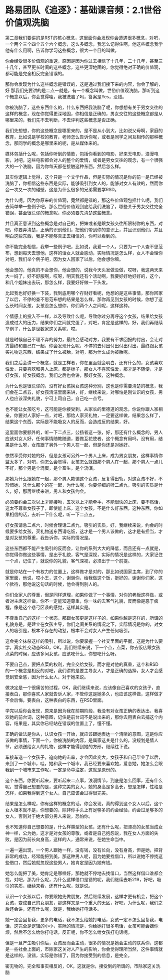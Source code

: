 # 路易团队《追逐》：基础课音频：2.1世俗价值观洗脑

第二章我们要讲的是RST的核心概念，这里面你会发现你会遭遇很多概念，对吧，一个两个三个四个五个六个概念，这么多概念，我怎么记得住啊，他这些概念我学他有什么用啊，告诉你学习这些概念，很大一个目的叫做。

你会经受很多价值观的重速，原因是因为你过去相信了十几年，二十几年，甚至三十几年，甚至更长时间的这些概念，这些更深地固的，你觉得绝对正确的价值观，都可能是完全相反完全错误的。

那你会发现为什么这些概念是错误的，这是通过我们接下来的内容，你会了解的，好 那我们先要讲的是二点一就是，有一个概念叫做，世俗价值观洗脑，那听到这个概念以后，你会觉得哇，我被洗脑了吗，答案是Yes，没错。

你被洗脑了，这些东西什么的，什么东西把我洗脑了呢，你想想有关于男女交往的这样的概念，现在你觉得更深地固，你相信是正确的，男女交往的这些概念都是从哪里来的，我们先不去判断，不去评判这些概念是否正确。

我们先想想，你的这些概念是哪里来的，是不是从小到大，比如说父母啊，家庭的教育，比如说是学校的教育，老师怎么告诉你呢，或者是同学之间互相传的那种概念，那同学的概念是哪里来的呢，是从媒体来的。

媒体包括什么呢，包括你听到的情歌，包括你看到的电影，好来无电影，浪漫电影，对吧，这些电影都会对人的整个的爱情，或者是男女交往的观念，有一个很强大的一个洗脑，因为你每天都在接触这种东西，然后怎么样。

其实你逻辑上觉得，这个只是一个文学作品，但是实际的情况是你的前一是已经被洗脑了，你相信这些东西是实际，能够吸引到女人的，能够对女人有效的，然而你会一次又一次的碰壁，这是为什么很多的兄弟需要学RSD。

为什么呢，因为你原来的价值观，竟然都是错的，那这些价值观包括什么呢，我们去简单举一些例子吧，那么世俗价值观到底给我们洗脑了，哪些关于男女交往完全错误，甚至很荒谬的概念呢，你必须要先清楚这些概念。

并且真正意识到这些概念是对自己的，把妹或者是跟女孩交往所限制你的东西，对吧，你要弄清楚，正确的识别他们，把他们带到你的意识上，并且识别他们，并且明白这些东西，我是不能够真正去相信的，你可以看到的。

你不能完全相信，我举一些例子吧，比如说，我爱一个人，只要为一个人查不思范布，想到每天去想他，这样的话女人就会感动，实际情况是怎么样，女人不会理你对吧，我们举个例子吧，因为女人回家了以后，他会想你嘛。

他会想的，他真的不会想你，他会想的，说我今天头发做没做，哎呀，我这两天来大一妈了，好不舒服啊，哎呀，明天我还有个活动啊，我要好好地好好的，这个，和几个姐妹出去玩，那怎么样，我要好好做一下头发。

比起我也好好换一下装，我到底用哪个存财好看呢，他想的是这些事情，那你回家了以后，不停的查不思范布想的结果是怎么样，那你再见到女孩的时候，你想了这么长时间女孩，女孩没怎么想你，你们两个人之间呢，这样这种。

个情感上的投入不一样，以及导致什么呢，导致你过分再呼这个女孩，结果给女孩造成过大的压力，结果你们之间就完蛋了，对吧，肯定是这样的，好，我们再继续举例子，什么是世数家这关系呢，哎。

就是时候自己不理不弃的努力，最终会感动对方，我要有不求回报的付出，会让对方最终和自己在一起，你会发现什么呢，不停的去付出付出付出付出，最终跟女孩买礼物送东西，结果成了什么被胎，对吧，那为什么成为被胎呢。

我们之后会讲一个概念，就是工样者，你在里面就会明白，还有什么的，女孩喜欢性爱，只要喜欢和男人上床，都是标子，那女人不喜欢性爱，那才是不随便，才是好女孩，好女孩概念，我们之后也会讲，那好女孩，这种概念。

为什么也是很荒谬的，没有好女孩换女孩这种分别，这也是你需要清楚的概念，我们会在二点五，好女孩清洁里面来讲，好，继续来说，对哪怕是刚认识的女孩，男人也应该深失礼貌，宁可上司自己，自己吃一点亏。

也不能让女孩吃亏，这可能是你接受到，从家长的里德道的观念，你说你跟人家相亲，你要对人家好一点，对吧，那给人家买礼物，一定要这样做，结果怎么样了，结果这个东西，实际是不能吸女人的反而，会造成反的结果，好。

这里面你要额外的，听一下二点三，公扬者这一张，好，那还有什么概念的，男人应该对女人好，任何事情随教随道，要做互花使者，这个概念有用吗，没有用，结果是什么呀，女孩跟了另外一个男人在一起，但是你还是对她好。

依然享受你对她的好，但是女孩可另外一个男人上床，成为男女朋友，这样事情你监太多了，对吧，你怎么会觉得，女孩怎么就跟那个男人在一起，那个男人一点儿不好，那个男是个混蛋，是个畜生，是个流氓。

那她为什么跟她在一起，那个男人欺骗这个女孩，反复得出轨，对这女孩不好，不珍惜她，凭什么那个的在一起，为什么呢，你要仔细的听二点九，吸引的实质是什么，好，那再继续来讲，男人和女孩约会。

必须要约会三次以上才能接吻，五次以上才能牵手，不能很快的上床，要不然话，这太不尊重女孩子了，即使能上床，这个女孩，不是什么好东西，这种东西，你如果相信的话，去听一下什么呢，听一下二点五。

好女孩请急二点六，时候合理话二点九，吸引的实质，好，我继续来说，约会的时候要多给女孩，买礼物送东西请吃饭，这才是一个男人该做的，这才是有担当，才是对女孩的尊重，我告诉你，实际的情况是。

这些东西都不能产生吸引的反而会，让你的系列大大的降低，而且还有一点就是，你觉得你做这些事情，是出于礼貌，客气是深视，实际的情况是这样的，大家记住一个点，记住了，就说你的礼貌，客气深视，必须出于一个前提。

就是你站在一个有权力的位置上，这样做才是对的，那比如说国家主席，到了你的家里面，他说，哎小王，这个，谢谢你，给我做这个饭，挺好的，谢谢你们家，这个款待，那他说这句话的时候，他会得到别人的。

你们全家人的尊重，但是同样道理，如果你做了一个事情，对你的老板这样做，或者对主席这样做，你不一定能知道尊重，你一味的去客气礼貌，反而像是恶于疯程，像是这个悲弓区袭的感觉，这样其实是。

不尊重自己的这样一个状态，那跟女孩更是这样子的，如果你越是这样的，所谓的礼貌身是，是建立在女孩主导，你们之间关系的情况之下，实际情况是你的，对女人的吸引是，根本不存在的动怼，根本不会对女人产生任何吸引。

这会完全抹杀这样的吸引，所以说，你要掌握一个社交里面的平衡，这是为什么要学，真实社交动态RSD，OK，我们继续来说，下一个点，点菜，你去饭店跟女孩点菜的时候，应该多问女孩，应该吃什么，你想吃什么呀。

不要自己点，要把点菜的权利，完全交给女孩，而才是对他的真重，这个和RSD的一个概念是相反的对吧，我们讲的是要主导女人，才是正确的选择，女人才会感觉到安全感，因为什么女人，对于她来说。

做决定是一个很痛苦的过程，OK，我们继续来说，应该像自己喜欢的女孩子，直接表白，那你喜欢人家就告诉人家，不管你这是她多久，也应该这样做，这样做才不会后悔，要表白，这种表白的东西，在RSD里面。

学完以后你会发现，原来是因为我在前期阶段，我没有对女孩正确的表达出，我喜欢她的前台词，这种意图，记住是前台词不是说出来的，那你去用表白去捕这个内容，结果是，其实你已经站在错误的位置上了，懂不懂。

正确的做法是你从，认识女孩一开始，就应该跟她表达一个清晰的意图，这是你应该做的事情，下面一个，你被洗脑的内容，是属家这关是什么的，没规划是情人节，必须送给女人的礼物，这样才能得到她的方形，继续往下说。

车接车送一个女孩子，追向她的击率，才会因此变大，女孩子和自己毕业了以后，来到了一个城市，哇，她和我一个城市，我已经要来喜欢她，爱恋她，她怎么会跟我到一个城市来工作呢，一定是命中注定，这就是原份的。

这个东西，你要听起来，要听起来二点事，浪漫情节，到底是怎么回事，还有什么呢，觉得自己想要的是，这种完美的女人，她的身高是多高长，想是怎样，性格是怎样，如果我得到这个女人，自己应该会过得很完美。

结果是怎么样呢，你有这样的概念的话，你会发现，真的得到这个女人以后，这个女人根本就不是，你想要的，除非你手头上有足够多的约会经验，约会过足够多的女人，否则对于绝大部分男人来说，恐怕你。

也不知道你自己想要的是，什么样类型的女孩，还有什么呢，把漂亮的女孩当成女神一样，公为她，这才是对女孩的尊敬，或者是自己抱怨说，我在女人方面的失败，是因为前长向身高，这样的人，通常来说，在她生命当中。

一遍一遍出现，一个男人跟她一样，没有钱，没有长向，没有身高，但是她，把背非常的成功，经常能把到美，那这种男人呢，因为她要找借口，所以说她不停找这些借口，然后她就忽视这些男人，她肯定是因为她有钱。

她怎么能把了美，她肯定是哪样好，那她就不停地去找借口，当然这样借口谁都会找，对吧，那为什么呢，为什么这样借口是错的呢，我们继续去听219，好吧，吸引的实质，继续来看，还有什么呢，就是说。

认识一个女孩以后，你要跟她先做朋友，然后继续发展，这样才更有机会，把这个女孩，变成自己的女朋友，那这样又是一个重大的无区，好吧，为什么呢，我们之后还会讲，还有什么呢，就是，我给她打电话多。

她一定会回复我，更多的电话，我不怎么给她打电话，女孩一定不怎么回复我，电话，这完全是逻辑的小小，实际的情况是，你给她打很多电话，女孩可能会嫌你烦，然后不怎么给你打电话，反正呢，你不怎么给女孩打电话呢。

但是一旦产生吸引你后，女孩反而会主动，很多的情况是她会主动的联系你，这都是一些社会上面的，市除家这关对人产生的影响，你会觉得理所当然，这件事情就是这样的，没错，实际是你错了，因为你接受到的信息，是完全。

密无物的，完全和事实相反的，OK，这就是你，接受到的所谓的，市除家这关洗脑